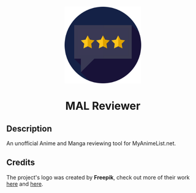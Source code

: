 <p align="center">
    <img src="MAL_Reviewer/MAL_Reviwer_UI/images/logo/logo.svg" width="200">
</p>
<h1 align="center">MAL Reviewer</h1>

## Description
An unofficial Anime and Manga reviewing tool for MyAnimeList.net.

## Credits
The project's logo was created by **Freepik**, check out more of their work [here](https://www.flaticon.com/authors/freepik) and [here](https://www.freepik.com/).